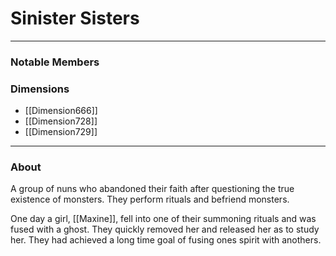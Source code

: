 # Sinister Sisters
--- 

### Notable Members

### Dimensions
- [[Dimension666]]
- [[Dimension728]]
- [[Dimension729]]
 --- 

### About
A group of nuns who abandoned their faith after questioning the true existence of monsters. They perform rituals and befriend monsters. 

One day a girl, [[Maxine]], fell into one of their summoning rituals and was fused with a ghost. They quickly removed her and released her as to study her. They had achieved a long time goal of fusing ones spirit with anothers.